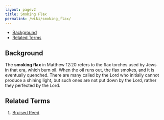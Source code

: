 ```yaml
---
layout: pagev2
title: Smoking Flax
permalink: /wiki/smoking_flax/
---
```

- [Background](#background)
- [Related Terms](#related-terms)

## Background

The **smoking flax** in Matthew 12:20 refers to the flax torches used by Jews in that era, which burn oil. When the oil runs out, the flax smokes, and it is eventually quenched. There are many called by the Lord who initially cannot produce a shining light, but such ones are not put down by the Lord, rather they perfected by the Lord. 

## Related Terms

1. [Bruised Reed](../bruised_reed)
